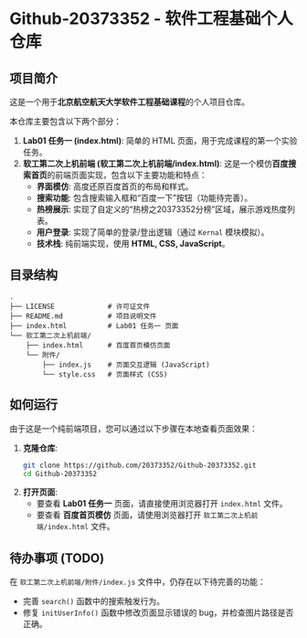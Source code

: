 # Github-20373352 - 软件工程基础个人仓库

## 项目简介

这是一个用于**北京航空航天大学软件工程基础课程**的个人项目仓库。

本仓库主要包含以下两个部分：

1.  **Lab01 任务一 (index.html)**: 简单的 HTML 页面，用于完成课程的第一个实验任务。
2.  **软工第二次上机前端 (软工第二次上机前端/index.html)**: 这是一个模仿**百度搜索首页**的前端页面实现，包含以下主要功能和特点：
    *   **界面模仿**: 高度还原百度首页的布局和样式。
    *   **搜索功能**: 包含搜索输入框和“百度一下”按钮（功能待完善）。
    *   **热榜展示**: 实现了自定义的“热榜之20373352分榜”区域，展示游戏热度列表。
    *   **用户登录**: 实现了简单的登录/登出逻辑（通过 `Kernal` 模块模拟）。
    *   **技术栈**: 纯前端实现，使用 **HTML, CSS, JavaScript**。

## 目录结构

```
.
├── LICENSE             # 许可证文件
├── README.md           # 项目说明文件
├── index.html          # Lab01 任务一 页面
└── 软工第二次上机前端/
    ├── index.html      # 百度首页模仿页面
    └── 附件/
        ├── index.js    # 页面交互逻辑 (JavaScript)
        └── style.css   # 页面样式 (CSS)
```

## 如何运行

由于这是一个纯前端项目，您可以通过以下步骤在本地查看页面效果：

1.  **克隆仓库**:
    ```bash
    git clone https://github.com/20373352/Github-20373352.git
    cd Github-20373352
    ```
2.  **打开页面**:
    *   要查看 **Lab01 任务一** 页面，请直接使用浏览器打开 `index.html` 文件。
    *   要查看 **百度首页模仿** 页面，请使用浏览器打开 `软工第二次上机前端/index.html` 文件。

## 待办事项 (TODO)

在 `软工第二次上机前端/附件/index.js` 文件中，仍存在以下待完善的功能：

*   完善 `search()` 函数中的搜索触发行为。
*   修复 `initUserInfo()` 函数中修改页面显示错误的 bug，并检查图片路径是否正确。
